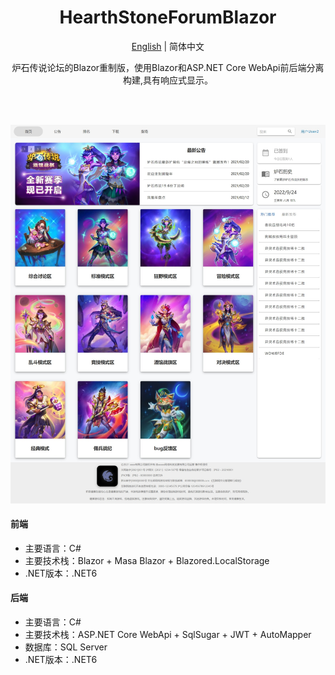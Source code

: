 <h1 align="center">HearthStoneForumBlazor</h1>

<div align="center">

[English](./README.en.md) | 简体中文

炉石传说论坛的Blazor重制版，使用Blazor和ASP.NET Core WebApi前后端分离构建,具有响应式显示。

<br/>

<br/>

![输入图片说明](Images/%E7%BD%91%E9%A1%B5%E6%8D%95%E8%8E%B7_24-9-2022_101824_localhost.jpeg)

</div>

#### 前端

- 主要语言：C#
- 主要技术栈：Blazor + Masa Blazor + Blazored.LocalStorage
- .NET版本：.NET6

#### 后端

- 主要语言：C#
- 主要技术栈：ASP.NET Core WebApi + SqlSugar + JWT + AutoMapper
- 数据库：SQL Server
- .NET版本：.NET6

